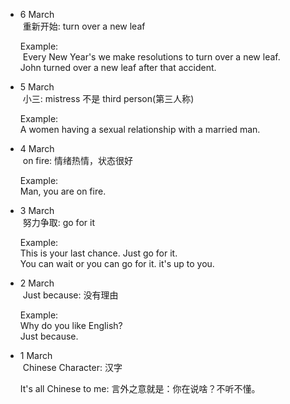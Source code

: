 - 6 March  
  重新开始: turn over a new leaf  
  
  Example:  
  Every New Year's we make resolutions to turn over a new leaf.  
  John turned over a new leaf after that accident.  
  
- 5 March  
  小三: mistress 不是 third person(第三人称)  
  
  Example:  
  A women having a sexual relationship with a married man.

- 4 March  
  on fire: 情绪热情，状态很好  
  
  Example:  
  Man, you are on fire.
  
- 3 March  
  努力争取: go for it  
  
  Example:  
  This is your last chance. Just go for it.  
  You can wait or you can go for it. it's up to you.  
  
- 2 March  
  Just because: 没有理由  
  
  Example:  
  Why do you like English?  
  Just because.
  
- 1 March  
  Chinese Character: 汉字  
  
  It's all Chinese to me: 言外之意就是：你在说啥？不听不懂。

